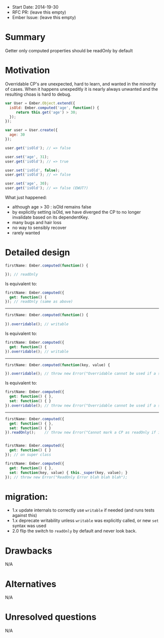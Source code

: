 - Start Date: 2014-19-30
- RFC PR: (leave this empty)
- Ember Issue: (leave this empty)

# Summary

Getter only computed properties should be readOnly by default

# Motivation

Overridable CP's are unexpected, hard to learn, and wanted in the minority of
cases. When it happens unexpeditly it is nearly always unwanted and the resulting
choas is hard to debug.


```js
var User = Ember.Object.extend({
  isOld: Ember.computed('age', function() {
     return this.get('age') > 30;
  });
});

var user = User.create({
  age: 30
});

user.get('isOld'); // => false

user.set('age', 31);
user.get('isOld'); // => true

user.set('isOld', false);
user.get('isOld'); // => false

user.set('age', 30);
user.get('isOld'); // => false (EWUT?)
```


What just happened:

* although age > 30 : isOld remains false
* by explicitly setting isOld, we have diverged the CP to no longer invalidate based on its dependentKey.
* many bugs and hair loss
* no way to sensibly recover
* rarely wanted


# Detailed design

```js
firstName: Ember.computed(function() {

}); // readOnly
```

Is equivalent to:

```js
firstName: Ember.computed({
  get: function() {
}); // readOnly (same as above)
```

---

```js
firstName: Ember.computed(function() {
  
}).overridable(); // writable
```

Is equivalent to:

```js
firstName: Ember.computed({
  get: function() {
}).overridable(); // writable
```

---


```js
firstName: Ember.computed(function(key, value) {

}).overridable(); // throw new Error("Overridable cannot be used if a setter already exists....");
```

Is equivalent to:

```js
firstName: Ember.computed({
  get: function() { },
  set: function() { }
}).overridable(); // throw new Error("Overridable cannot be used if a setter already exists....");
```

---

```js
firstName: Ember.computed({
  get: function() { },
  set: function() { }
}).readOnly();    // throw new Error("Cannot mark a CP as readOnly if it has an explicit setter");
```

```js

firstName: Ember.computed({
  get: function() { }
}); // on super class

firstName: Ember.computed({
  get: function() { },
  set: function(key, value) { this._super(key, value); }
}); // throw new Error("ReadOnly Error blah blah blah");
```

# migration:

* 1.x update internals to correctly use `writable` if needed (and runs tests against this)
* 1.x deprecate writability unless `writable` was explicitly called, or new `set` syntax  was used
* 2.0 flip the switch to `readOnly` by default and never look back.

# Drawbacks

N/A

# Alternatives

N/A

# Unresolved questions

N/A
